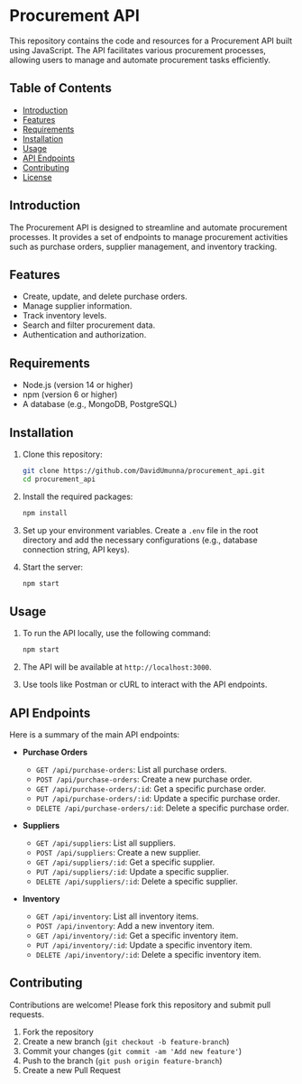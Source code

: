 # Procurement API

This repository contains the code and resources for a Procurement API built using JavaScript. The API facilitates various procurement processes, allowing users to manage and automate procurement tasks efficiently.

## Table of Contents
- [Introduction](#introduction)
- [Features](#features)
- [Requirements](#requirements)
- [Installation](#installation)
- [Usage](#usage)
- [API Endpoints](#api-endpoints)
- [Contributing](#contributing)
- [License](#license)

## Introduction
The Procurement API is designed to streamline and automate procurement processes. It provides a set of endpoints to manage procurement activities such as purchase orders, supplier management, and inventory tracking.

## Features
- Create, update, and delete purchase orders.
- Manage supplier information.
- Track inventory levels.
- Search and filter procurement data.
- Authentication and authorization.

## Requirements
- Node.js (version 14 or higher)
- npm (version 6 or higher)
- A database (e.g., MongoDB, PostgreSQL)

## Installation
1. Clone this repository:
    ```bash
    git clone https://github.com/DavidUmunna/procurement_api.git
    cd procurement_api
    ```

2. Install the required packages:
    ```bash
    npm install
    ```

3. Set up your environment variables. Create a `.env` file in the root directory and add the necessary configurations (e.g., database connection string, API keys).

4. Start the server:
    ```bash
    npm start
    ```

## Usage
1. To run the API locally, use the following command:
    ```bash
    npm start
    ```

2. The API will be available at `http://localhost:3000`.

3. Use tools like Postman or cURL to interact with the API endpoints.

## API Endpoints
Here is a summary of the main API endpoints:

- **Purchase Orders**
  - `GET /api/purchase-orders`: List all purchase orders.
  - `POST /api/purchase-orders`: Create a new purchase order.
  - `GET /api/purchase-orders/:id`: Get a specific purchase order.
  - `PUT /api/purchase-orders/:id`: Update a specific purchase order.
  - `DELETE /api/purchase-orders/:id`: Delete a specific purchase order.

- **Suppliers**
  - `GET /api/suppliers`: List all suppliers.
  - `POST /api/suppliers`: Create a new supplier.
  - `GET /api/suppliers/:id`: Get a specific supplier.
  - `PUT /api/suppliers/:id`: Update a specific supplier.
  - `DELETE /api/suppliers/:id`: Delete a specific supplier.

- **Inventory**
  - `GET /api/inventory`: List all inventory items.
  - `POST /api/inventory`: Add a new inventory item.
  - `GET /api/inventory/:id`: Get a specific inventory item.
  - `PUT /api/inventory/:id`: Update a specific inventory item.
  - `DELETE /api/inventory/:id`: Delete a specific inventory item.

## Contributing
Contributions are welcome! Please fork this repository and submit pull requests.

1. Fork the repository
2. Create a new branch (`git checkout -b feature-branch`)
3. Commit your changes (`git commit -am 'Add new feature'`)
4. Push to the branch (`git push origin feature-branch`)
5. Create a new Pull Request


